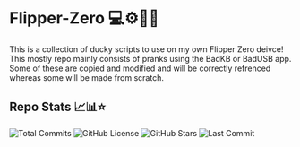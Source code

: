 # Flipper-Zero 💻⚙️🧑‍💻

This is a collection of ducky scripts to use on my own Flipper Zero deivce! This mostly repo mainly consists of pranks using the BadKB or BadUSB app.
Some of these are copied and modified and will be correctly refrenced whereas some will be made from scratch.

## Repo Stats 📈📊⭐

![Total Commits](https://badgen.net/github/commits/jayden-hobbs/Flipper-Zero?style=flat-square&color=ff69b4&label=Total%20Commits)
![GitHub License](https://img.shields.io/github/license/jayden-hobbs/Flipper-Zero?style=flat-square&color=greenlogo=open-source-initiative&label=License)
![GitHub Stars](https://img.shields.io/github/stars/jayden-hobbs/Flipper-Zero?style=flat-square&color=yellow&logo=github&label=Stars)
![Last Commit](https://img.shields.io/github/last-commit/jayden-hobbs/Flipper-Zero?style=flat-square&color=blue&logo=git&label=Last%20Commit)



